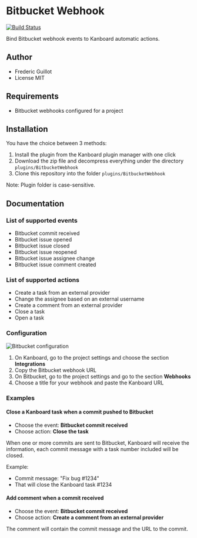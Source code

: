 Bitbucket Webhook
=================

[![Build Status](https://travis-ci.org/kanboard/plugin-bitbucket-webhook.svg?branch=master)](https://travis-ci.org/kanboard/plugin-bitbucket-webhook)

Bind Bitbucket webhook events to Kanboard automatic actions.

Author
------

- Frederic Guillot
- License MIT

Requirements
------------

- Bitbucket webhooks configured for a project

Installation
------------

You have the choice between 3 methods:

1. Install the plugin from the Kanboard plugin manager with one click
2. Download the zip file and decompress everything under the directory `plugins/BitbucketWebhook`
3. Clone this repository into the folder `plugins/BitbucketWebhook`

Note: Plugin folder is case-sensitive.

Documentation
-------------

### List of supported events

- Bitbucket commit received
- Bitbucket issue opened
- Bitbucket issue closed
- Bitbucket issue reopened
- Bitbucket issue assignee change
- Bitbucket issue comment created

### List of supported actions

- Create a task from an external provider
- Change the assignee based on an external username
- Create a comment from an external provider
- Close a task
- Open a task

### Configuration

![Bitbucket configuration](https://kanboard.net/screenshots/documentation/bitbucket-webhooks.png)

1. On Kanboard, go to the project settings and choose the section **Integrations**
2. Copy the Bitbucket webhook URL
3. On Bitbucket, go to the project settings and go to the section **Webhooks**
4. Choose a title for your webhook and paste the Kanboard URL

### Examples

#### Close a Kanboard task when a commit pushed to Bitbucket

- Choose the event: **Bitbucket commit received**
- Choose action: **Close the task**

When one or more commits are sent to Bitbucket, Kanboard will receive the information, each commit message with a task number included will be closed.

Example:

- Commit message: "Fix bug #1234"
- That will close the Kanboard task #1234

#### Add comment when a commit received

- Choose the event: **Bitbucket commit received**
- Choose action: **Create a comment from an external provider**

The comment will contain the commit message and the URL to the commit.
